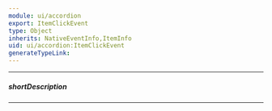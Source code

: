 ```yaml
---
module: ui/accordion
export: ItemClickEvent
type: Object
inherits: NativeEventInfo,ItemInfo
uid: ui/accordion:ItemClickEvent
generateTypeLink: 
---
```

---
##### shortDescription
<!-- Description goes here -->

---
<!-- Description goes here -->